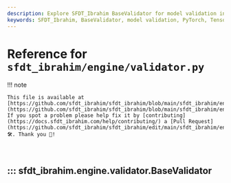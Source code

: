 ```yaml
---
description: Explore SFDT_Ibrahim BaseValidator for model validation in PyTorch, TensorFlow, ONNX, and more. Learn to check model accuracy and performance metrics.
keywords: SFDT_Ibrahim, BaseValidator, model validation, PyTorch, TensorFlow, ONNX, model accuracy, performance metrics
---
```


# Reference for `sfdt_ibrahim/engine/validator.py`

!!! note

    This file is available at [https://github.com/sfdt_ibrahim/sfdt_ibrahim/blob/main/sfdt_ibrahim/engine/validator.py](https://github.com/sfdt_ibrahim/sfdt_ibrahim/blob/main/sfdt_ibrahim/engine/validator.py). If you spot a problem please help fix it by [contributing](https://docs.sfdt_ibrahim.com/help/contributing/) a [Pull Request](https://github.com/sfdt_ibrahim/sfdt_ibrahim/edit/main/sfdt_ibrahim/engine/validator.py) 🛠️. Thank you 🙏!

<br>

## ::: sfdt_ibrahim.engine.validator.BaseValidator

<br><br>
